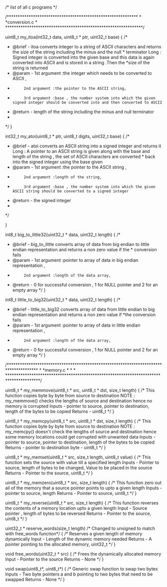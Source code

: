 /* list of all c programs */

 /************************************************************
 *
 *conversion.c
 *
 ***************************************************************/



 uint8_t my_itoa(int32_t data, uint8_t * ptr, uint32_t base)
 {
 /*
  * @brief - itoa converts integer to a string of ASCII characters and returns the size of the string including the minus and the null          *  terminator 
       Long : Signed integer is converted into the given base and this data is again converted into ASCII and is stored in a string .Then the   *size of the string is returned  
  * @param - 1st argument :the integer which needs to be converted to ASCII , 
  *          2nd argument :the pointer to the ASCII string,
  *          3rd argument :base , the number system into which the given signed integer should be converted into and then converted to ASCII 
  * @return - length of the string including the minus and null terminator
  *
  */
  } 



 int32_t my_atoi(uint8_t * ptr, uint8_t digits, uint32_t base)
 {
 /*
  * @brief - atoi converts an ASCII string into a signed integer and returns it  
    Long :   A pointer to an ASCII string is given along with the base and length of the string , the set of ASCII characters are converted     *  back into the signed integer using the base given   
  * @param - 1st argument :the pointer to the ASCII string , 
  *          2nd argument :length of the string,
  *          3rd argument :base , the number system into which the given ASCII string should be converted to a signed integer
  * @return - the signed integer
  *
  */
	
  }



  int8_t big_to_little32(uint32_t * data, uint32_t length)
  {
	/*
  * @brief - big_to_little converts array of data from big endian to little endian representation and returns a non zero value if the           *  conversion fails  
  * @param - 1st argument :pointer to array of data in big endian representation , 
  *          2nd argument :length of the data array,
  * @return - 0 for successful conversion , 1 for NULL pointer and 2 for an empty array 
  */
  }

  int8_t little_to_big32(uint32_t * data, uint32_t length)
  {
	/*
  * @brief - little_to_big32 converts array of data from little endian to big endian representation and returns a non zero value if *the        conversion fails  
  * @param - 1st argument :pointer to array of data in little endian representation , 
  *          2nd argument :length of the data array,
  * @return - 0 for successful conversion , 1 for NULL pointer and 2 for an empty array 
  */
  }

   /**************************************************************************************
  *
  *memory.c
  *
  *
  *
  ***************************************************************************************/


  uint8_t * my_memmove(uint8_t * src, uint8_t * dst, size_t length)
  {
	/* 
  This function copies byte by byte from source to destination
  NOTE : my_memmove() checks the lengths of source and destination hence no memory is corrupted
  Inputs - pointer to source, pointer to destination, length of the bytes to be copied
  Returns - uint8_t
  */
  }


  uint8_t * my_memcpy(uint8_t * src, uint8_t * dst, size_t length)
  {
	/* 
  This function copies byte by byte from source to destination
  NOTE : my_memcpy() doesn't check the lengths of source and destination hence some memory locations could get corrupted with unwanted data
  Inputs - pointer to source, pointer to destination, length of the bytes to be copied
  Returns - pointer to destination byte - uint8_t
  */
  }

  uint8_t * my_memset(uint8_t * src, size_t length, uint8_t value)
  {
	/* 
  This function sets the source with value till a specified length
  Inputs - Pointer to source, length of bytes to be changed, Value to be placed in the source
  Returns - Pointer to the source, uint8_t
  */
  }

  uint8_t * my_memzero(uint8_t * src, size_t length)
  {
	/*
  This function zero out all of the memory that a source pointer points to upto a given length 
  Inputs - pointer to source, length
  Returns - Pointer to source, uint8_t
  */
  }


  uint8_t * my_reverse(uint8_t * src, size_t length)
  {
	/*
  This function reverses the contents of a memory location upto a given length
  Input - Source pointer , length of bytes to be reversed
  Returns - Pointer to the source, uint8_t
  */
  }


  uint32_t * reserve_words(size_t length)  /* Changed to unsigned to match with free_words function*/
  {
	/*
  Reserves a given length of memory dynamically 
  Input - Length of the dynamic memory needed
  Returns - A pointer pointing to the allocated memory, uint32_t
  */
  }

  void free_words(uint32_t * src)
  {
	/*
  Frees the dynamically allocated memory 
  Input - Pointer to the source
  Returns - None
  */
  }

 void swap(uint8_t*, uint8_t*)
 {
	/*
 Generic swap function to swap two bytes
 Inputs - Two byte pointers a and b pointing to two bytes that need to be swapped
 Returns - None
 */
 }
